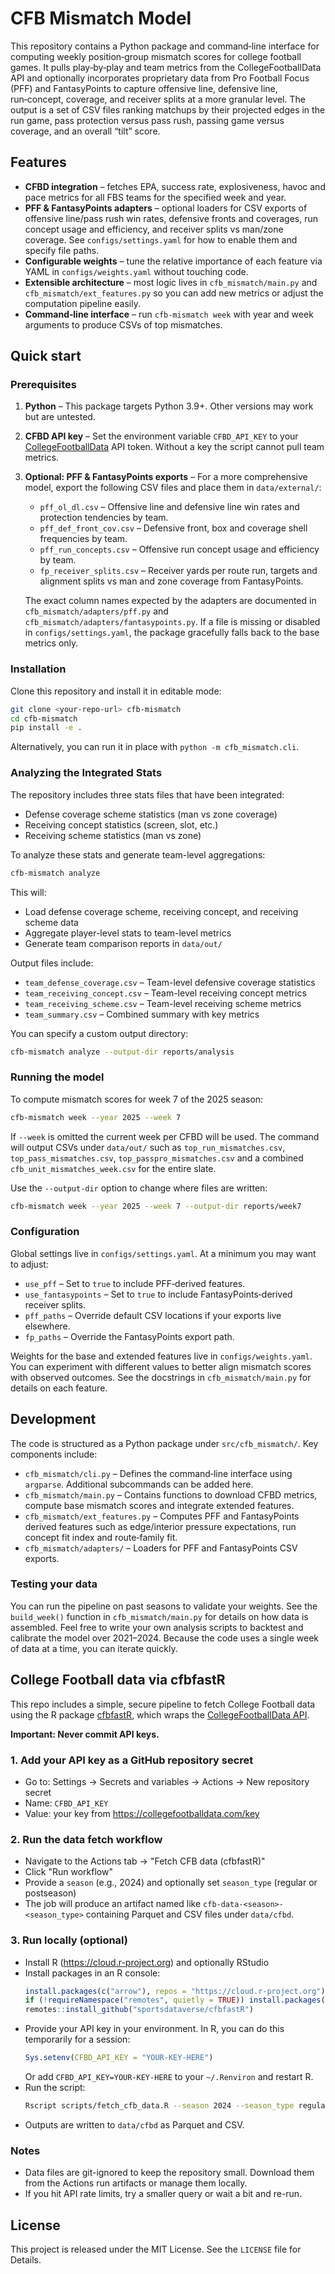 # CFB Mismatch Model

This repository contains a Python package and command‑line interface for computing
weekly position‑group mismatch scores for college football games.  It pulls
play‑by‑play and team metrics from the CollegeFootballData API and optionally
incorporates proprietary data from Pro Football Focus (PFF) and FantasyPoints to
capture offensive line, defensive line, run‑concept, coverage, and receiver
splits at a more granular level.  The output is a set of CSV files ranking
matchups by their projected edges in the run game, pass protection versus pass
rush, passing game versus coverage, and an overall “tilt” score.

## Features

* **CFBD integration** – fetches EPA, success rate, explosiveness, havoc and
  pace metrics for all FBS teams for the specified week and year.
* **PFF & FantasyPoints adapters** – optional loaders for CSV exports of
  offensive line/pass rush win rates, defensive fronts and coverages, run
  concept usage and efficiency, and receiver splits vs man/zone coverage.  See
  `configs/settings.yaml` for how to enable them and specify file paths.
* **Configurable weights** – tune the relative importance of each feature via
  YAML in `configs/weights.yaml` without touching code.
* **Extensible architecture** – most logic lives in `cfb_mismatch/main.py` and
  `cfb_mismatch/ext_features.py` so you can add new metrics or adjust the
  computation pipeline easily.
* **Command‑line interface** – run `cfb‑mismatch week` with year and week
  arguments to produce CSVs of top mismatches.

## Quick start

### Prerequisites

1. **Python** – This package targets Python 3.9+.  Other versions may work but
   are untested.
2. **CFBD API key** – Set the environment variable `CFBD_API_KEY` to your
   [CollegeFootballData](https://collegefootballdata.com/) API token.  Without
   a key the script cannot pull team metrics.
3. **Optional: PFF & FantasyPoints exports** – For a more comprehensive model,
   export the following CSV files and place them in `data/external/`:

   * `pff_ol_dl.csv` – Offensive line and defensive line win rates and
     protection tendencies by team.
   * `pff_def_front_cov.csv` – Defensive front, box and coverage shell
     frequencies by team.
   * `pff_run_concepts.csv` – Offensive run concept usage and efficiency by
     team.
   * `fp_receiver_splits.csv` – Receiver yards per route run, targets and
     alignment splits vs man and zone coverage from FantasyPoints.

   The exact column names expected by the adapters are documented in
   `cfb_mismatch/adapters/pff.py` and `cfb_mismatch/adapters/fantasypoints.py`.
   If a file is missing or disabled in `configs/settings.yaml`, the package
   gracefully falls back to the base metrics only.

### Installation

Clone this repository and install it in editable mode:

```bash
git clone <your‑repo‑url> cfb-mismatch
cd cfb-mismatch
pip install -e .
```

Alternatively, you can run it in place with `python -m cfb_mismatch.cli`.

### Analyzing the Integrated Stats

The repository includes three stats files that have been integrated:
- Defense coverage scheme statistics (man vs zone coverage)
- Receiving concept statistics (screen, slot, etc.)
- Receiving scheme statistics (man vs zone)

To analyze these stats and generate team-level aggregations:

```bash
cfb-mismatch analyze
```

This will:
- Load defense coverage scheme, receiving concept, and receiving scheme data
- Aggregate player-level stats to team-level metrics
- Generate team comparison reports in `data/out/`

Output files include:
- `team_defense_coverage.csv` – Team-level defensive coverage statistics
- `team_receiving_concept.csv` – Team-level receiving concept metrics
- `team_receiving_scheme.csv` – Team-level receiving scheme metrics
- `team_summary.csv` – Combined summary with key metrics

You can specify a custom output directory:

```bash
cfb-mismatch analyze --output-dir reports/analysis
```

### Running the model

To compute mismatch scores for week 7 of the 2025 season:

```bash
cfb-mismatch week --year 2025 --week 7
```

If `--week` is omitted the current week per CFBD will be used.  The command
will output CSVs under `data/out/` such as `top_run_mismatches.csv`,
`top_pass_mismatches.csv`, `top_passpro_mismatches.csv` and a combined
`cfb_unit_mismatches_week.csv` for the entire slate.

Use the `--output-dir` option to change where files are written:

```bash
cfb-mismatch week --year 2025 --week 7 --output-dir reports/week7
```

### Configuration

Global settings live in `configs/settings.yaml`.  At a minimum you may want to
adjust:

* `use_pff` – Set to `true` to include PFF‑derived features.
* `use_fantasypoints` – Set to `true` to include FantasyPoints‑derived
  receiver splits.
* `pff_paths` – Override default CSV locations if your exports live
  elsewhere.
* `fp_paths` – Override the FantasyPoints export path.

Weights for the base and extended features live in `configs/weights.yaml`.  You
can experiment with different values to better align mismatch scores with
observed outcomes.  See the docstrings in `cfb_mismatch/main.py` for details on
each feature.

## Development

The code is structured as a Python package under `src/cfb_mismatch/`.  Key
components include:

* `cfb_mismatch/cli.py` – Defines the command‑line interface using
  `argparse`.  Additional subcommands can be added here.
* `cfb_mismatch/main.py` – Contains functions to download CFBD metrics,
  compute base mismatch scores and integrate extended features.
* `cfb_mismatch/ext_features.py` – Computes PFF and FantasyPoints derived
  features such as edge/interior pressure expectations, run concept fit index
  and route‑family fit.
* `cfb_mismatch/adapters/` – Loaders for PFF and FantasyPoints CSV exports.

### Testing your data

You can run the pipeline on past seasons to validate your weights.  See the
`build_week()` function in `cfb_mismatch/main.py` for details on how data is
assembled.  Feel free to write your own analysis scripts to backtest and
calibrate the model over 2021–2024.  Because the code uses a single week of
data at a time, you can iterate quickly.

## College Football data via cfbfastR

This repo includes a simple, secure pipeline to fetch College Football data using the R package [cfbfastR](https://cfbfastR.sportsdataverse.org/), which wraps the [CollegeFootballData API](https://collegefootballdata.com/).

**Important: Never commit API keys.**

### 1. Add your API key as a GitHub repository secret

- Go to: Settings → Secrets and variables → Actions → New repository secret
- Name: `CFBD_API_KEY`
- Value: your key from https://collegefootballdata.com/key

### 2. Run the data fetch workflow

- Navigate to the Actions tab → "Fetch CFB data (cfbfastR)"
- Click "Run workflow"
- Provide a `season` (e.g., 2024) and optionally set `season_type` (regular or postseason)
- The job will produce an artifact named like `cfb-data-<season>-<season_type>` containing Parquet and CSV files under `data/cfbd`.

### 3. Run locally (optional)

- Install R (https://cloud.r-project.org) and optionally RStudio
- Install packages in an R console:
  ```r
  install.packages(c("arrow"), repos = "https://cloud.r-project.org")
  if (!requireNamespace("remotes", quietly = TRUE)) install.packages("remotes")
  remotes::install_github("sportsdataverse/cfbfastR")
  ```
- Provide your API key in your environment. In R, you can do this temporarily for a session:
  ```r
  Sys.setenv(CFBD_API_KEY = "YOUR-KEY-HERE")
  ```
  Or add `CFBD_API_KEY=YOUR-KEY-HERE` to your `~/.Renviron` and restart R.
- Run the script:
  ```bash
  Rscript scripts/fetch_cfb_data.R --season 2024 --season_type regular
  ```
- Outputs are written to `data/cfbd` as Parquet and CSV.

### Notes

- Data files are git-ignored to keep the repository small. Download them from the Actions run artifacts or manage them locally.
- If you hit API rate limits, try a smaller query or wait a bit and re-run.

## License

This project is released under the MIT License.  See the `LICENSE` file for
Details.
